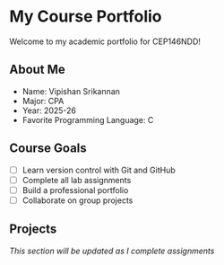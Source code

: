 # My Course Portfolio

Welcome to my academic portfolio for CEP146NDD!

## About Me
- Name: Vipishan Srikannan
- Major: CPA
- Year: 2025-26
- Favorite Programming Language: C

## Course Goals
- [ ] Learn version control with Git and GitHub
- [ ] Complete all lab assignments
- [ ] Build a professional portfolio
- [ ] Collaborate on group projects

## Projects
*This section will be updated as I complete assignments*
